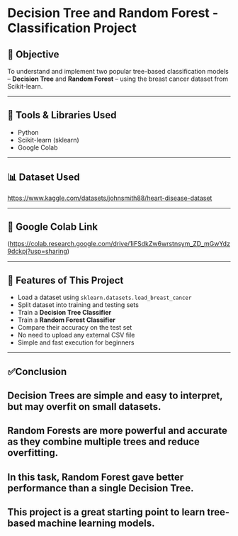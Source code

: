 # **Decision Tree and Random Forest - Classification Project**

## 📌 **Objective**
To understand and implement two popular tree-based classification models – **Decision Tree** and **Random Forest** – using the breast cancer dataset from Scikit-learn.

---

## 🧰 **Tools & Libraries Used**
- Python
- Scikit-learn (sklearn)
- Google Colab

---

## 📊 **Dataset Used**
 https://www.kaggle.com/datasets/johnsmith88/heart-disease-dataset

---

## 🚀 **Google Colab Link**
(https://colab.research.google.com/drive/1iFSdkZw6wrstnsym_ZD_mGwYdz9dckpj?usp=sharing)

---

## 🧪 **Features of This Project**
- Load a dataset using `sklearn.datasets.load_breast_cancer`
- Split dataset into training and testing sets
- Train a **Decision Tree Classifier**
- Train a **Random Forest Classifier**
- Compare their accuracy on the test set
- No need to upload any external CSV file
- Simple and fast execution for beginners

---
## ✅**Conclusion**
## Decision Trees are simple and easy to interpret, but may overfit on small datasets.
## Random Forests are more powerful and accurate as they combine multiple trees and reduce overfitting.
## In this task, Random Forest gave better performance than a single Decision Tree.
## This project is a great starting point to learn tree-based machine learning models.

